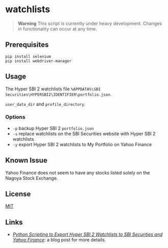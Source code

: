 # watchlists #

> **Warning** This script is currently under heavy development.
> Changes in functionality can occur at any time.

## Prerequisites ##

``` batchfile
pip install selenium
pip install webdriver-manager
```

## Usage ##

The Hyper SBI 2 watchlists file `%APPDATA%\SBI
Securities\HYPERSBI2\IDENTIFIER\portfolio.json`.

`user_data_dir` and `profile_directory`.

### Options ###

  * `-p` backup Hyper SBI 2 `portfolio.json`
  * `-s` replace watchlists on the SBI Securities website with Hyper
    SBI 2 watchlists
  * `-y` export Hyper SBI 2 watchlists to My Portfolio on Yahoo
    Finance

## Known Issue ##

Yahoo Finance does not seem to have any stocks listed solely on the
Nagoya Stock Exchange.

## License ##

[MIT](LICENSE.md)

## Links ##

  * [*Python Scripting to Export Hyper SBI 2 Watchlists to SBI
    Securities and Yahoo Finance*](): a blog post for more details.
